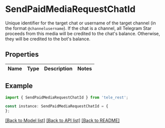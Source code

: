 # SendPaidMediaRequestChatId

Unique identifier for the target chat or username of the target channel (in the format `@channelusername`). If the chat is a channel, all Telegram Star proceeds from this media will be credited to the chat\'s balance. Otherwise, they will be credited to the bot\'s balance.

## Properties

Name | Type | Description | Notes
------------ | ------------- | ------------- | -------------

## Example

```typescript
import { SendPaidMediaRequestChatId } from 'tele_rest';

const instance: SendPaidMediaRequestChatId = {
};
```

[[Back to Model list]](../README.md#documentation-for-models) [[Back to API list]](../README.md#documentation-for-api-endpoints) [[Back to README]](../README.md)
